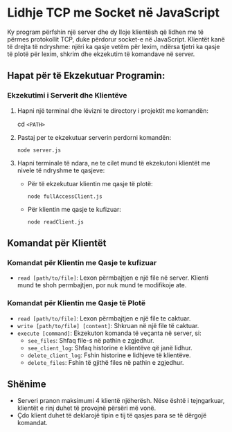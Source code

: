 # Lidhje TCP me Socket në JavaScript

Ky program përfshin një server dhe dy lloje klientësh që lidhen me të përmes protokollit TCP, duke përdorur socket-e në JavaScript. Klientët kanë të drejta të ndryshme: njëri ka qasje vetëm për lexim, ndërsa tjetri ka qasje të plotë për lexim, shkrim dhe ekzekutim të komandave në server.

## Hapat për të Ekzekutuar Programin:

### Ekzekutimi i Serverit dhe Klientëve

1. Hapni një terminal dhe lëvizni te directory i projektit me komandën:

 
    cd `<PATH>`


2. Pastaj per te ekzekutuar serverin perdorni komandën:

    `node server.js`

3. Hapni terminale të ndara, ne te cilet mund të ekzekutoni klientët me nivele të ndryshme te qasjeve:

   - Për të ekzekutuar klientin me qasje të plotë:
     
      `node fullAccessClient.js`

   - Për klientin me qasje te kufizuar:

     
      `node readClient.js`
    

## Komandat për Klientët

### Komandat për Klientin me Qasje te kufizuar

- `read [path/to/file]`: Lexon përmbajtjen e një file në server. Klienti mund te shoh permbajtjen, por nuk mund te modifikoje ate.

### Komandat për Klientin me Qasje të Plotë

- `read [path/to/file]`: Lexon përmbajtjen e një file te caktuar.
- `write [path/to/file] [content]`: Shkruan në një file të caktuar.
- `execute [command]`: Ekzekuton komanda të veçanta në server, si:
  - `see_files`: Shfaq file-s në pathin e zgjedhur.
  - `see_client_log`: Shfaq historine e klientëve që janë lidhur.
  - `delete_client_log`: Fshin historine e lidhjeve të klientëve.
  - `delete_files`: Fshin të gjithë files në pathin e zgjedhur.

## Shënime
- Serveri pranon maksimumi 4 klientë njëherësh. Nëse është i tejngarkuar, klientët e rinj duhet të provojnë përsëri më vonë.
- Çdo klient duhet të deklarojë tipin e tij të qasjes para se të dërgojë komandat.

